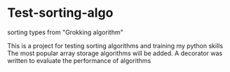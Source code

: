 # Test-sorting-algo
sorting types from "Grokking algorithm"

This is a project for testing sorting algorithms and training my python skills
The most popular array storage algorithms will be added.
A decorator was written to evaluate the performance of algorithms
